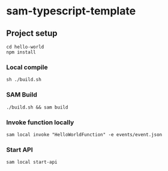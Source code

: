# sam-typescript-template

## Project setup
```
cd hello-world
npm install
```

### Local compile
```
sh ./build.sh
```

### SAM Build
```
./build.sh && sam build
```

### Invoke function locally
```
sam local invoke "HelloWorldFunction" -e events/event.json
```

### Start API
```
sam local start-api
```
